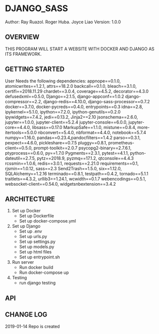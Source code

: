 # DJANGO_SASS


Author: Ray Ruazol. Roger Huba. Joyce Liao
Version: 1.0.0



## OVERVIEW
THIS PROGRAM WILL START A WEBSITE WITH DOCKER AND DJANGO AS ITS FRAMEWORK.



## GETTING STARTED
User Needs the following dependencies:
appnope==0.1.0, atomicwrites==1.2.1, attrs==18.2.0
backcall==0.1.0, bleach==3.1.0, certifi==2018.11.29
chardet==3.0.4, coverage==4.5.2, decorator==4.3.0
defusedxml==0.5.0, Django==2.1.5, django-appconf==1.0.2
django-compressor==2.2, django-redis==4.10.0, django-sass-processor==0.7.2
docker==3.7.0, docker-pycreds==0.4.0, entrypoints==0.3
idna==2.8, ipykernel==5.1.0, ipython==7.2.0, ipython-genutils==0.2.0
ipywidgets==7.4.2, jedi==0.13.2, Jinja2==2.10
jsonschema==2.6.0, jupyter==1.0.0, jupyter-client==5.2.4
jupyter-console==6.0.0, jupyter-core==4.4.0, libsass==0.17.0
MarkupSafe==1.1.0, mistune==0.8.4, more-itertools==5.0.0
nbconvert==5.4.0, nbformat==4.4.0, notebook==5.7.4
numpy==1.16.0, pandas==0.23.4,pandocfilters==1.4.2
parso==0.3.1, pexpect==4.6.0, pickleshare==0.7.5
pluggy==0.8.1, prometheus-client==0.5.0, prompt-toolkit==2.0.7
psycopg2-binary==2.7.6.1, ptyprocess==0.6.0, py==1.7.0
Pygments==2.3.1, pytest==4.1.1, python-dateutil==2.7.5, 
pytz==2018.9, pyzmq==17.1.2, qtconsole==4.4.3
rcssmin==1.0.6, redis==3.0.1, requests==2.21.0
requirements==0.1, rjsmin==1.0.12, sass==2.3
Send2Trash==1.5.0, six==1.12.0, SQLAlchemy==1.2.16
terminado==0.8.1, testpath==0.4.2, tornado==5.1.1
traitlets==4.3.2, urllib3==1.24.1, wcwidth==0.1.7
webencodings==0.5.1, websocket-client==0.54.0, widgetsnbextension==3.4.2 



## ARCHITECTURE
1. Set up Docker
    - Set up Dockerfile
    - Set up docker-compose.yml
2. Set up Django
    - Set up .env
    - Set up urls.py
    - Set up settings.py
    - Set up models.py
    - Set up html files
    - Set up entrypoint.sh
3. Run server
    - Run docker build
    - Run docker-compose up
4. Testing
    - run django testing


## API



## CHANGE LOG




2019-01-14 Repo is created
